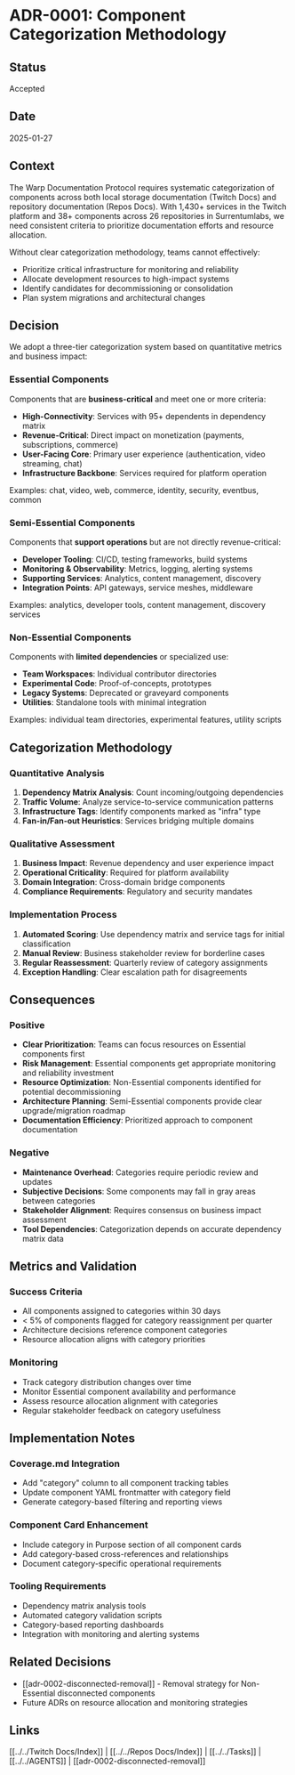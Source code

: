 # ADR-0001: Component Categorization Methodology

## Status
Accepted

## Date
2025-01-27

## Context

The Warp Documentation Protocol requires systematic categorization of components across both local storage documentation (Twitch Docs) and repository documentation (Repos Docs). With 1,430+ services in the Twitch platform and 38+ components across 26 repositories in Surrentumlabs, we need consistent criteria to prioritize documentation efforts and resource allocation.

Without clear categorization methodology, teams cannot effectively:
- Prioritize critical infrastructure for monitoring and reliability
- Allocate development resources to high-impact systems
- Identify candidates for decommissioning or consolidation
- Plan system migrations and architectural changes

## Decision

We adopt a three-tier categorization system based on quantitative metrics and business impact:

### Essential Components
Components that are **business-critical** and meet one or more criteria:
- **High-Connectivity**: Services with 95+ dependents in dependency matrix
- **Revenue-Critical**: Direct impact on monetization (payments, subscriptions, commerce)
- **User-Facing Core**: Primary user experience (authentication, video streaming, chat)
- **Infrastructure Backbone**: Services required for platform operation

Examples: chat, video, web, commerce, identity, security, eventbus, common

### Semi-Essential Components  
Components that **support operations** but are not directly revenue-critical:
- **Developer Tooling**: CI/CD, testing frameworks, build systems
- **Monitoring & Observability**: Metrics, logging, alerting systems
- **Supporting Services**: Analytics, content management, discovery
- **Integration Points**: API gateways, service meshes, middleware

Examples: analytics, developer tools, content management, discovery services

### Non-Essential Components
Components with **limited dependencies** or specialized use:
- **Team Workspaces**: Individual contributor directories
- **Experimental Code**: Proof-of-concepts, prototypes
- **Legacy Systems**: Deprecated or graveyard components
- **Utilities**: Standalone tools with minimal integration

Examples: individual team directories, experimental features, utility scripts

## Categorization Methodology

### Quantitative Analysis
1. **Dependency Matrix Analysis**: Count incoming/outgoing dependencies
2. **Traffic Volume**: Analyze service-to-service communication patterns  
3. **Infrastructure Tags**: Identify components marked as "infra" type
4. **Fan-in/Fan-out Heuristics**: Services bridging multiple domains

### Qualitative Assessment
1. **Business Impact**: Revenue dependency and user experience impact
2. **Operational Criticality**: Required for platform availability
3. **Domain Integration**: Cross-domain bridge components
4. **Compliance Requirements**: Regulatory and security mandates

### Implementation Process
1. **Automated Scoring**: Use dependency matrix and service tags for initial classification
2. **Manual Review**: Business stakeholder review for borderline cases
3. **Regular Reassessment**: Quarterly review of category assignments
4. **Exception Handling**: Clear escalation path for disagreements

## Consequences

### Positive
- **Clear Prioritization**: Teams can focus resources on Essential components first
- **Risk Management**: Essential components get appropriate monitoring and reliability investment
- **Resource Optimization**: Non-Essential components identified for potential decommissioning
- **Architecture Planning**: Semi-Essential components provide clear upgrade/migration roadmap
- **Documentation Efficiency**: Prioritized approach to component documentation

### Negative
- **Maintenance Overhead**: Categories require periodic review and updates
- **Subjective Decisions**: Some components may fall in gray areas between categories
- **Stakeholder Alignment**: Requires consensus on business impact assessment
- **Tool Dependencies**: Categorization depends on accurate dependency matrix data

## Metrics and Validation

### Success Criteria
- All components assigned to categories within 30 days
- < 5% of components flagged for category reassignment per quarter
- Architecture decisions reference component categories
- Resource allocation aligns with category priorities

### Monitoring
- Track category distribution changes over time
- Monitor Essential component availability and performance
- Assess resource allocation alignment with categories
- Regular stakeholder feedback on category usefulness

## Implementation Notes

### Coverage.md Integration
- Add "category" column to all component tracking tables
- Update component YAML frontmatter with category field
- Generate category-based filtering and reporting views

### Component Card Enhancement
- Include category in Purpose section of all component cards
- Add category-based cross-references and relationships
- Document category-specific operational requirements

### Tooling Requirements
- Dependency matrix analysis tools
- Automated category validation scripts
- Category-based reporting dashboards
- Integration with monitoring and alerting systems

## Related Decisions
- [[adr-0002-disconnected-removal]] - Removal strategy for Non-Essential disconnected components
- Future ADRs on resource allocation and monitoring strategies

## Links
[[../../Twitch Docs/Index]] | [[../../Repos Docs/Index]] | [[../../Tasks]] | [[../../AGENTS]] | [[adr-0002-disconnected-removal]]
